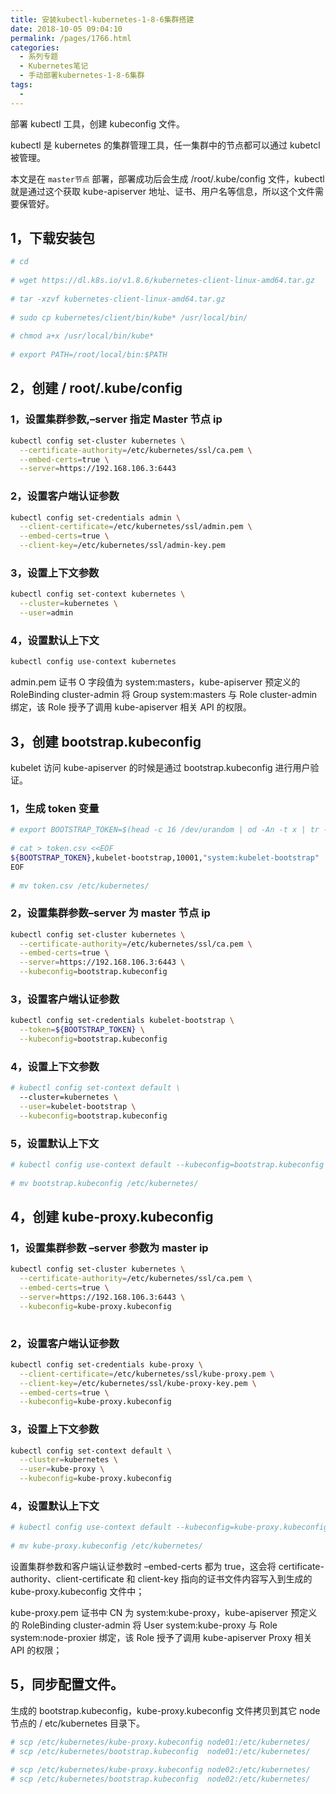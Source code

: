 ```yaml
---
title: 安装kubectl-kubernetes-1-8-6集群搭建
date: 2018-10-05 09:04:10
permalink: /pages/1766.html
categories:
  - 系列专题
  - Kubernetes笔记
  - 手动部署kubernetes-1-8-6集群
tags:
  - 
---
```


部署 kubectl 工具，创建 kubeconfig 文件。



kubectl 是 kubernetes 的集群管理工具，任一集群中的节点都可以通过 kubetcl 被管理。



本文是在 `master节点` 部署，部署成功后会生成 /root/.kube/config 文件，kubectl 就是通过这个获取 kube-apiserver 地址、证书、用户名等信息，所以这个文件需要保管好。



## 1，下载安装包



```sh
# cd
 
# wget https://dl.k8s.io/v1.8.6/kubernetes-client-linux-amd64.tar.gz
 
# tar -xzvf kubernetes-client-linux-amd64.tar.gz
 
# sudo cp kubernetes/client/bin/kube* /usr/local/bin/
 
# chmod a+x /usr/local/bin/kube*
 
# export PATH=/root/local/bin:$PATH
```



## 2，创建 / root/.kube/config



### 1，设置集群参数,–server 指定 Master 节点 ip



```sh
kubectl config set-cluster kubernetes \
  --certificate-authority=/etc/kubernetes/ssl/ca.pem \
  --embed-certs=true \
  --server=https://192.168.106.3:6443
```



### 2，设置客户端认证参数



```sh
kubectl config set-credentials admin \
  --client-certificate=/etc/kubernetes/ssl/admin.pem \
  --embed-certs=true \
  --client-key=/etc/kubernetes/ssl/admin-key.pem
```



### 3，设置上下文参数



```sh
kubectl config set-context kubernetes \
  --cluster=kubernetes \
  --user=admin
```



### 4，设置默认上下文



```sh
kubectl config use-context kubernetes
```



admin.pem 证书 O 字段值为 system:masters，kube-apiserver 预定义的 RoleBinding cluster-admin 将 Group system:masters 与 Role cluster-admin 绑定，该 Role 授予了调用 kube-apiserver 相关 API 的权限。



## 3，创建 bootstrap.kubeconfig



kubelet 访问 kube-apiserver 的时候是通过 bootstrap.kubeconfig 进行用户验证。



### 1，生成 token 变量



```sh
# export BOOTSTRAP_TOKEN=$(head -c 16 /dev/urandom | od -An -t x | tr -d ' ')
 
# cat > token.csv <<EOF
${BOOTSTRAP_TOKEN},kubelet-bootstrap,10001,"system:kubelet-bootstrap"
EOF
 
# mv token.csv /etc/kubernetes/
```



### 2，设置集群参数–server 为 master 节点 ip



```sh
kubectl config set-cluster kubernetes \
  --certificate-authority=/etc/kubernetes/ssl/ca.pem \
  --embed-certs=true \
  --server=https://192.168.106.3:6443 \
  --kubeconfig=bootstrap.kubeconfig
```



### 3，设置客户端认证参数



```sh
kubectl config set-credentials kubelet-bootstrap \
  --token=${BOOTSTRAP_TOKEN} \
  --kubeconfig=bootstrap.kubeconfig
```



### 4，设置上下文参数



```sh
# kubectl config set-context default \
  --cluster=kubernetes \
  --user=kubelet-bootstrap \
  --kubeconfig=bootstrap.kubeconfig
```



### 5，设置默认上下文



```sh
# kubectl config use-context default --kubeconfig=bootstrap.kubeconfig
 
# mv bootstrap.kubeconfig /etc/kubernetes/
```



## 4，创建 kube-proxy.kubeconfig



### 1，设置集群参数 –server 参数为 master ip



```sh
kubectl config set-cluster kubernetes \
  --certificate-authority=/etc/kubernetes/ssl/ca.pem \
  --embed-certs=true \
  --server=https://192.168.106.3:6443 \
  --kubeconfig=kube-proxy.kubeconfig
 
```



### 2，设置客户端认证参数



```sh
kubectl config set-credentials kube-proxy \
  --client-certificate=/etc/kubernetes/ssl/kube-proxy.pem \
  --client-key=/etc/kubernetes/ssl/kube-proxy-key.pem \
  --embed-certs=true \
  --kubeconfig=kube-proxy.kubeconfig
```



### 3，设置上下文参数



```sh
kubectl config set-context default \
  --cluster=kubernetes \
  --user=kube-proxy \
  --kubeconfig=kube-proxy.kubeconfig
```



### 4，设置默认上下文



```sh
# kubectl config use-context default --kubeconfig=kube-proxy.kubeconfig
 
# mv kube-proxy.kubeconfig /etc/kubernetes/
```



设置集群参数和客户端认证参数时 –embed-certs 都为 true，这会将 certificate-authority、client-certificate 和 client-key 指向的证书文件内容写入到生成的 kube-proxy.kubeconfig 文件中；

kube-proxy.pem 证书中 CN 为 system:kube-proxy，kube-apiserver 预定义的 RoleBinding cluster-admin 将 User system:kube-proxy 与 Role system:node-proxier 绑定，该 Role 授予了调用 kube-apiserver Proxy 相关 API 的权限；



## 5，同步配置文件。



生成的 bootstrap.kubeconfig，kube-proxy.kubeconfig 文件拷贝到其它 node 节点的 / etc/kubernetes 目录下。



```sh
# scp /etc/kubernetes/kube-proxy.kubeconfig node01:/etc/kubernetes/
# scp /etc/kubernetes/bootstrap.kubeconfig  node01:/etc/kubernetes/
 
# scp /etc/kubernetes/kube-proxy.kubeconfig node02:/etc/kubernetes/
# scp /etc/kubernetes/bootstrap.kubeconfig  node02:/etc/kubernetes/
```
